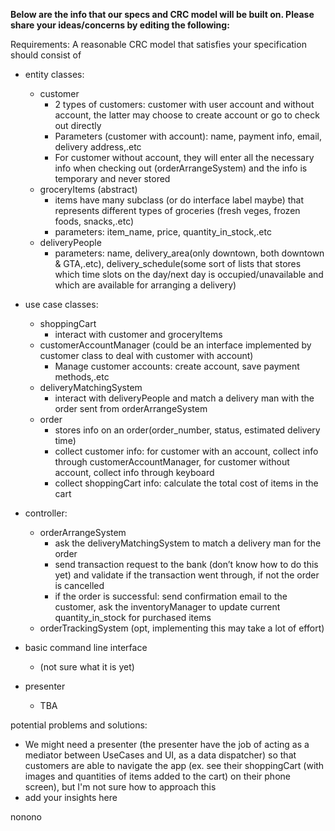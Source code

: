 __Below are the info that our specs and CRC model will be built on. Please share your ideas/concerns by editing the following:__

Requirements: A reasonable CRC model that satisfies your specification should consist of
* entity classes:
    * customer
        * 2 types of customers: customer with user account and without account, the latter may choose to create account or go to check out directly
        * Parameters (customer with account): name, payment info, email, delivery address,.etc
        * For customer without account, they will enter all the necessary info when checking out  (orderArrangeSystem) and the info is temporary and never stored
    * groceryItems (abstract)
        * items have many subclass (or do interface label maybe) that represents different types of groceries (fresh veges, frozen foods, snacks,.etc)
        * parameters: item_name, price, quantity_in_stock,.etc
    * deliveryPeople
        * parameters: name, delivery_area(only downtown, both downtown & GTA,.etc), delivery_schedule(some sort of lists that stores which time slots on the day/next day is occupied/unavailable and which are available for arranging a delivery)

* use case classes:
    * shoppingCart
        * interact with customer and groceryItems
    * customerAccountManager (could be an interface implemented by customer class to deal with customer with account)
        * Manage customer accounts: create account, save payment methods,.etc
    * deliveryMatchingSystem
        * interact with deliveryPeople and match a delivery man with the order sent from orderArrangeSystem
    * order
        * stores info on an order(order_number, status, estimated delivery time)
        * collect customer info: for customer with an account, collect info through customerAccountManager, for customer without account, collect info through keyboard
        * collect shoppingCart info: calculate the total cost of items in the cart

* controller:
    * orderArrangeSystem
        * ask the deliveryMatchingSystem to match a delivery man for the order
        * send transaction request to the bank (don’t know how to do this yet) and validate if the transaction went through, if not the order is cancelled
        * if the order is successful: send confirmation email to the customer, ask the inventoryManager to update current quantity_in_stock for purchased items
    * orderTrackingSystem (opt, implementing this may take a lot of effort)
* basic command line interface
    * (not sure what it is yet)
* presenter
    * TBA

potential problems and solutions:
* We might need a presenter (the presenter have the job of acting as a mediator between UseCases and UI, as a data dispatcher) so that customers are able to navigate the app (ex. see their shoppingCart (with images and quantities of items added to the cart) on their phone screen), but I'm not sure how to approach this
* add your insights here





nonono

